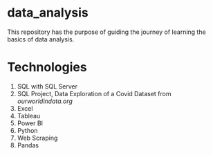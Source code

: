 # data_analysis
This repository has the purpose of guiding the journey of learning the basics of data analysis. 

# Technologies
1. SQL with SQL Server
2. SQL Project, Data Exploration of a Covid Dataset from *ourworldindata.org*
3. Excel
4. Tableau
5. Power BI
6. Python
7. Web Scraping
8. Pandas

